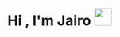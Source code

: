 <h1 align="center">Hi , I'm Jairo <img src="https://media.giphy.com/media/hvRJCLFzcasrR4ia7z/giphy.gif" width="35"></h1>

